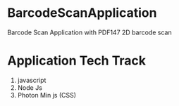 # BarcodeScanApplication
Barcode Scan Application with PDF147 2D barcode scan

# Application Tech Track
1. javascript 
2. Node Js
3. Photon Min js (CSS)
